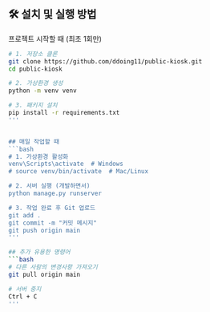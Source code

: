 ## 🛠️ 설치 및 실행 방법
프로젝트 시작할 때 (최초 1회만)
```bash
# 1. 저장소 클론
git clone https://github.com/ddoing11/public-kiosk.git
cd public-kiosk

# 2. 가상환경 생성
python -m venv venv

# 3. 패키지 설치
pip install -r requirements.txt
'''


## 매일 작업할 때
```bash
# 1. 가상환경 활성화
venv\Scripts\activate  # Windows
# source venv/bin/activate  # Mac/Linux

# 2. 서버 실행 (개발하면서)
python manage.py runserver

# 3. 작업 완료 후 Git 업로드
git add .
git commit -m "커밋 메시지"
git push origin main
'''

## 추가 유용한 명령어
```bash
# 다른 사람의 변경사항 가져오기
git pull origin main

# 서버 중지
Ctrl + C
'''
